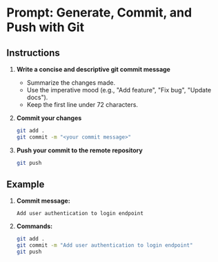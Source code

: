 # Prompt: Generate, Commit, and Push with Git

## Instructions

1. **Write a concise and descriptive git commit message**
    - Summarize the changes made.
    - Use the imperative mood (e.g., "Add feature", "Fix bug", "Update docs").
    - Keep the first line under 72 characters.

2. **Commit your changes**
    ```sh
    git add .
    git commit -m "<your commit message>"
    ```

3. **Push your commit to the remote repository**
    ```sh
    git push
    ```

## Example

1. **Commit message:**
    ```
    Add user authentication to login endpoint
    ```

2. **Commands:**
    ```sh
    git add .
    git commit -m "Add user authentication to login endpoint"
    git push
    ```
